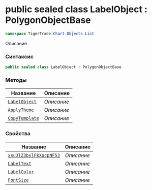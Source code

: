 
# public sealed class LabelObject : PolygonObjectBase
```csharp
namespace TigerTrade.Chart.Objects.List
```



Описание

### Синтаксис
```csharp
public sealed class LabelObject : PolygonObjectBase
```


### Методы
| Название | Описание |
| --- | --- |
| [`LabelObject`](./LabelObject.cs/Методы/LabelObject.md) | *Описание* |
| [`ApplyTheme`](./LabelObject.cs/Методы/ApplyTheme.md) | *Описание* |
| [`CopyTemplate`](./LabelObject.cs/Методы/CopyTemplate.md) | *Описание* |

### Свойства
| Название | Описание |
| --- | --- |
| [`xsuJlZ3bylFkXacpNF53`](./LabelObject.cs/Свойства/xsuJlZ3bylFkXacpNF53.md) | *Описание* |
| [`LabelText`](./LabelObject.cs/Свойства/LabelText.md) | *Описание* |
| [`LabelColor`](./LabelObject.cs/Свойства/LabelColor.md) | *Описание* |
| [`FontSize`](./LabelObject.cs/Свойства/FontSize.md) | *Описание* |




